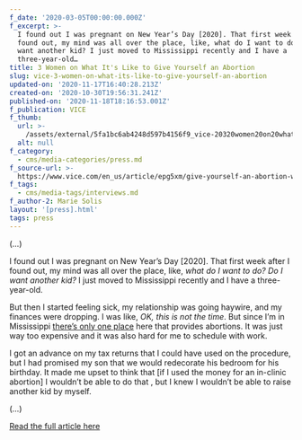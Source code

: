 ```yaml
---
f_date: '2020-03-05T00:00:00.000Z'
f_excerpt: >-
  I found out I was pregnant on New Year’s Day [2020]. That first week after I
  found out, my mind was all over the place, like, what do I want to do? Do I
  want another kid? I just moved to Mississippi recently and I have a
  three-year-old…
title: 3 Women on What It's Like to Give Yourself an Abortion
slug: vice-3-women-on-what-its-like-to-give-yourself-an-abortion
updated-on: '2020-11-17T16:40:28.213Z'
created-on: '2020-10-30T19:56:31.241Z'
published-on: '2020-11-18T18:16:53.001Z'
f_publication: VICE
f_thumb:
  url: >-
    /assets/external/5fa1bc6ab4248d597b4156f9_vice-20320women20on20what20it27s20like20to20give20yourself20an20abortion.jpg
  alt: null
f_category:
  - cms/media-categories/press.md
f_source-url: >-
  https://www.vice.com/en_us/article/epg5xm/give-yourself-an-abortion-with-pills-bought-online-aid-access
f_tags:
  - cms/media-tags/interviews.md
f_author-2: Marie Solis
layout: '[press].html'
tags: press
---
```


(…)

I found out I was pregnant on New Year’s Day \[2020\]. That first week after I found out, my mind was all over the place, like, _what do I want to do? Do I want another kid?_ I just moved to Mississippi recently and I have a three-year-old.

But then I started feeling sick, my relationship was going haywire, and my finances were dropping. I was like, _OK, this is not the time_. But since I’m in Mississippi [there’s only one place](https://www.vice.com/en_us/article/paxq8z/mississippi-has-basically-made-it-impossible-to-get-an-abortion) here that provides abortions. It was just way too expensive and it was also hard for me to schedule with work. 

I got an advance on my tax returns that I could have used on the procedure, but I had promised my son that we would redecorate his bedroom for his birthday. It made me upset to think that \[if I used the money for an in-clinic abortion\] I wouldn’t be able to do that , but I knew I wouldn’t be able to raise another kid by myself.

(…)

[Read the full article here](https://www.vice.com/en_us/article/epg5xm/give-yourself-an-abortion-with-pills-bought-online-aid-access)
